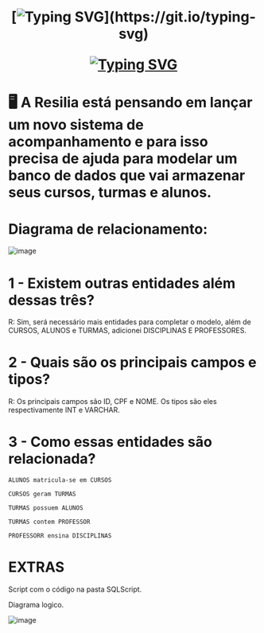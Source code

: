 <h1 align="center">

[![Typing SVG](https://readme-typing-svg.demolab.com?font=Fira+Code&weight=600&pause=1000&color=EBE800&background=FFFFFF00&center=true&vCenter=true&width=435&lines=Projeto+SISTEMA+RESILIA!)](https://git.io/typing-svg)

[![Typing SVG](https://readme-typing-svg.demolab.com?font=Fira+Code&weight=600&pause=1000&color=000000&background=FFFFFF&center=true&vCenter=true&width=435&lines=%23ConfiaNoProcesso)](https://git.io/typing-svg)



</h1>


# :desktop_computer: A Resilia está pensando em lançar um novo sistema de acompanhamento e para isso precisa de ajuda para modelar um banco de dados que vai armazenar seus cursos, turmas e alunos. 



# Diagrama de relacionamento: 

![image](https://user-images.githubusercontent.com/112822398/213485764-14aef76f-184c-437d-a690-f7fdb2a76382.png)

# 1 - Existem outras entidades além dessas três?
R: Sim, será necessário mais entidades  para completar o modelo, além de CURSOS,   ALUNOS e TURMAS, adicionei DISCIPLINAS E PROFESSORES.

# 2 - Quais são os principais campos e tipos?

R:  Os principais campos são ID, CPF e NOME.  Os tipos são eles respectivamente  INT e VARCHAR. 

# 3 - Como essas entidades são relacionada? 




    ALUNOS matricula-se em CURSOS

    CURSOS geram TURMAS
    
    TURMAS possuem ALUNOS
    
    TURMAS contem PROFESSOR
    
    PROFESSORR ensina DISCIPLINAS
    


# EXTRAS

Script com o código na pasta SQLScript. 

Diagrama logico.

![image](https://user-images.githubusercontent.com/112822398/215854786-80bd91d2-a628-4b9c-90ac-9e586b26d462.png)

